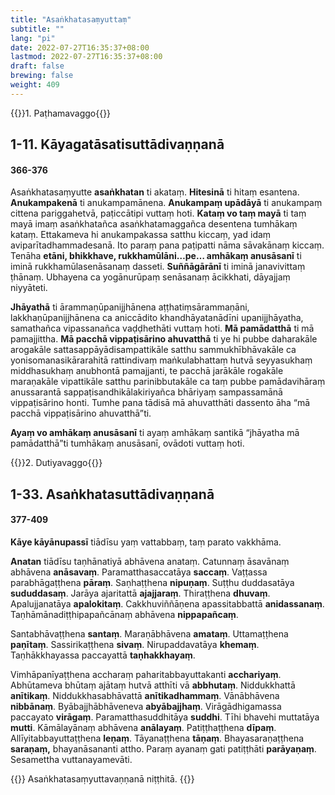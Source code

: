 ```yaml
---
title: "Asaṅkhatasaṃyuttaṃ"
subtitle: ""
lang: "pi"
date: 2022-07-27T16:35:37+08:00
lastmod: 2022-07-27T16:35:37+08:00
draft: false
brewing: false
weight: 409
---
```


{{<subtitle>}}1. Paṭhamavaggo{{</subtitle>}}

## 1-11. Kāyagatāsatisuttādivaṇṇanā

#### 366-376

Asaṅkhatasaṃyutte **asaṅkhatan** ti akataṃ. **Hitesinā** ti hitaṃ esantena. **Anukampakenā** ti anukampamānena. **Anukampaṃ upādāyā** ti anukampaṃ cittena pariggahetvā, paṭiccātipi vuttaṃ hoti. **Kataṃ vo taṃ mayā** ti taṃ mayā imaṃ asaṅkhatañca asaṅkhatamaggañca desentena tumhākaṃ kataṃ. Ettakameva hi anukampakassa satthu kiccaṃ, yad idaṃ aviparītadhammadesanā. Ito paraṃ pana paṭipatti nāma sāvakānaṃ kiccaṃ. Tenāha **etāni, bhikkhave, rukkhamūlāni…pe… amhākaṃ anusāsanī** ti iminā rukkhamūlasenāsanaṃ dasseti. **Suññāgārānī** ti iminā janavivittaṃ ṭhānaṃ. Ubhayena ca yogānurūpaṃ senāsanaṃ ācikkhati, dāyajjaṃ niyyāteti.

**Jhāyathā** ti ārammaṇūpanijjhānena aṭṭhatiṃsārammaṇāni, lakkhaṇūpanijjhānena ca aniccādito khandhāyatanādīni upanijjhāyatha, samathañca vipassanañca vaḍḍhethāti vuttaṃ hoti. **Mā pamādatthā** ti mā pamajjittha. **Mā pacchā vippaṭisārino ahuvatthā** ti ye hi pubbe daharakāle arogakāle sattasappāyādisampattikāle satthu sammukhībhāvakāle ca yonisomanasikārarahitā rattindivaṃ maṅkulabhattaṃ hutvā seyyasukhaṃ middhasukhaṃ anubhontā pamajjanti, te pacchā jarākāle rogakāle maraṇakāle vipattikāle satthu parinibbutakāle ca taṃ pubbe pamādavihāraṃ anussarantā sappaṭisandhikālakiriyañca bhāriyaṃ sampassamānā vippaṭisārino honti. Tumhe pana tādisā mā ahuvatthāti dassento āha “mā pacchā vippaṭisārino ahuvatthā”ti.

**Ayaṃ vo amhākaṃ anusāsanī** ti ayaṃ amhākaṃ santikā “jhāyatha mā pamādatthā”ti tumhākaṃ anusāsanī, ovādoti vuttaṃ hoti.

{{<subtitle>}}2. Dutiyavaggo{{</subtitle>}}

## 1-33. Asaṅkhatasuttādivaṇṇanā

#### 377-409

**Kāye kāyānupassī** tiādīsu yaṃ vattabbaṃ, taṃ parato vakkhāma.

**Anatan** tiādīsu taṇhānatiyā abhāvena anataṃ. Catunnaṃ āsavānaṃ abhāvena **anāsavaṃ**. Paramatthasaccatāya **saccaṃ**. Vaṭṭassa parabhāgaṭṭhena **pāraṃ**. Saṇhaṭṭhena **nipuṇaṃ**. Suṭṭhu duddasatāya **sududdasaṃ**. Jarāya ajaritattā **ajajjaraṃ**. Thiraṭṭhena **dhuvaṃ**. Apalujjanatāya **apalokitaṃ**. Cakkhuviññāṇena apassitabbattā **anidassanaṃ**. Taṇhāmānadiṭṭhipapañcānaṃ abhāvena **nippapañcaṃ**.

Santabhāvaṭṭhena **santaṃ**. Maraṇābhāvena **amataṃ**. Uttamaṭṭhena **paṇītaṃ**. Sassirikaṭṭhena **sivaṃ**. Nirupaddavatāya **khemaṃ**. Taṇhākkhayassa paccayattā **taṇhakkhayaṃ**.

Vimhāpanīyaṭṭhena accharaṃ paharitabbayuttakanti **acchariyaṃ**. Abhūtameva bhūtaṃ ajātaṃ hutvā atthīti vā **abbhutaṃ**. Niddukkhattā **anītikaṃ**. Niddukkhasabhāvattā **anītikadhammaṃ**. Vānābhāvena **nibbānaṃ**. Byābajjhābhāveneva **abyābajjhaṃ**. Virāgādhigamassa paccayato **virāgaṃ**. Paramatthasuddhitāya **suddhi**. Tīhi bhavehi muttatāya **mutti**. Kāmālayānaṃ abhāvena **anālayaṃ**. Patiṭṭhaṭṭhena **dīpaṃ**. Allīyitabbayuttaṭṭhena **leṇaṃ**. Tāyanaṭṭhena **tāṇaṃ**. Bhayasaraṇaṭṭhena **saraṇaṃ,** bhayanāsananti attho. Paraṃ ayanaṃ gati patiṭṭhāti **parāyaṇaṃ**. Sesamettha vuttanayamevāti.

{{<eof>}}
    Asaṅkhatasaṃyuttavaṇṇanā niṭṭhitā.
{{</eof>}}